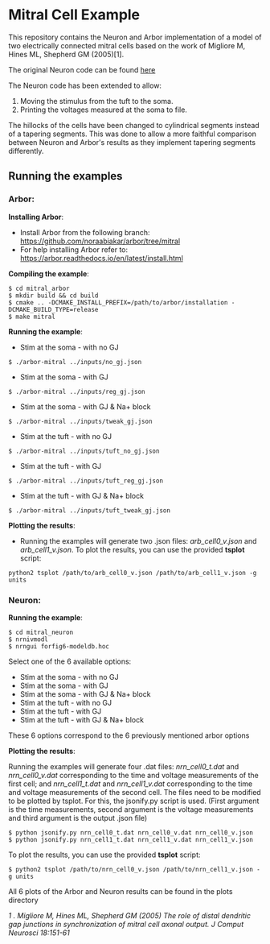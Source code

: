 # Mitral Cell Example
This repository contains the Neuron and Arbor implementation of a model of two electrically connected mitral cells based on the work of Migliore M, Hines ML, Shepherd GM (2005)[1].

The original Neuron code can be found [here](https://senselab.med.yale.edu/ModelDB/showmodel.cshtml?model=43039#tabs-1)  

The Neuron code has been extended to allow:
1) Moving the stimulus from the tuft to the soma.
2) Printing the voltages measured at the soma to file.

The hillocks of the cells have been changed to cylindrical segments instead of a tapering segments. This was done to allow a more faithful comparison between Neuron and Arbor's results as they implement tapering segments differently. 

## Running the examples

### Arbor:
**Installing Arbor**: 
* Install Arbor from the following branch: 
https://github.com/noraabiakar/arbor/tree/mitral
* For help installing Arbor refer to:
https://arbor.readthedocs.io/en/latest/install.html

**Compiling the example**: 
```
$ cd mitral_arbor
$ mkdir build && cd build
$ cmake .. -DCMAKE_INSTALL_PREFIX=/path/to/arbor/installation -DCMAKE_BUILD_TYPE=release
$ make mitral
``` 

**Running the example**: 

* Stim at the soma - with no GJ
```
$ ./arbor-mitral ../inputs/no_gj.json
```

* Stim at the soma - with GJ
```
$ ./arbor-mitral ../inputs/reg_gj.json
```

* Stim at the soma - with GJ & Na+ block
```
$ ./arbor-mitral ../inputs/tweak_gj.json
```

* Stim at the tuft - with no GJ
```
$ ./arbor-mitral ../inputs/tuft_no_gj.json
```

* Stim at the tuft - with GJ
```
$ ./arbor-mitral ../inputs/tuft_reg_gj.json
```

* Stim at the tuft - with GJ & Na+ block
```
$ ./arbor-mitral ../inputs/tuft_tweak_gj.json
```

**Plotting the results**: 

* Running the examples will generate two .json files: *arb_cell0_v.json* and *arb_cell1_v.json*. To plot the results, you can use the provided **tsplot** script:
```
python2 tsplot /path/to/arb_cell0_v.json /path/to/arb_cell1_v.json -g units
```

### Neuron:

**Running the example**:
```
$ cd mitral_neuron
$ nrnivmodl
$ nrngui forfig6-modeldb.hoc
```

Select one of the 6 available options: 
* Stim at the soma - with no GJ
* Stim at the soma - with GJ
* Stim at the soma - with GJ & Na+ block
* Stim at the tuft - with no GJ
* Stim at the tuft - with GJ
* Stim at the tuft - with GJ & Na+ block

These 6 options correspond to the 6 previously mentioned arbor options 

**Plotting the results**:

Running the examples will generate four .dat files: *nrn_cell0_t.dat* and *nrn_cell0_v.dat* corresponding to the time and voltage measurements of the first cell;
and *nrn_cell1_t.dat* and *nrn_cell1_v.dat* corresponding to the time and voltage measurements of the second cell.
The files need to be modified to be plotted by tsplot. For this, the jsonify.py script is used. (First argument is the time measurements, second argument is the voltage measurements and third argument is the output .json file)
```
$ python jsonify.py nrn_cell0_t.dat nrn_cell0_v.dat nrn_cell0_v.json
$ python jsonify.py nrn_cell1_t.dat nrn_cell1_v.dat nrn_cell1_v.json
```

To plot the results, you can use the provided **tsplot** script:
```
$ python2 tsplot /path/to/nrn_cell0_v.json /path/to/nrn_cell1_v.json -g units
```

All 6 plots of the Arbor and Neuron results can be found in the plots directory
 
*1 . Migliore M, Hines ML, Shepherd GM (2005) The role of distal dendritic gap junctions in synchronization of mitral cell axonal output. J Comput Neurosci 18:151-61*